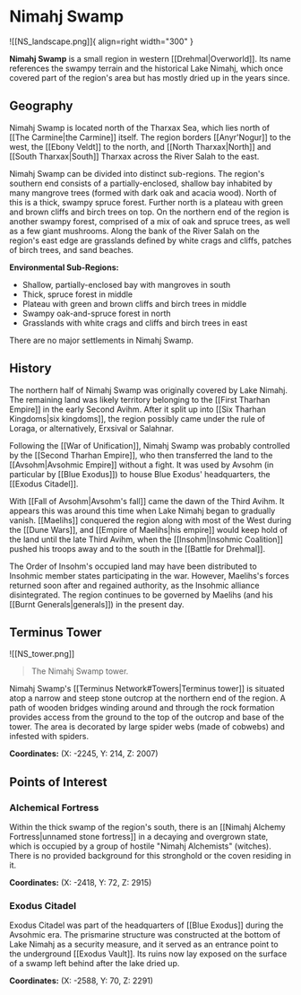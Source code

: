 # Nimahj Swamp

![[NS_landscape.png]]{ align=right width="300" }

**Nimahj Swamp** is a small region in western [[Drehmal|Overworld]]. Its name references the swampy terrain and the historical Lake Nimahj, which once covered part of the region's area but has mostly dried up in the years since.

## Geography

Nimahj Swamp is located north of the Tharxax Sea, which lies north of [[The Carmine|the Carmine]] itself. The region borders [[Anyr'Nogur]] to the west, the [[Ebony Veldt]] to the north, and [[North Tharxax|North]] and [[South Tharxax|South]] Tharxax across the River Salah to the east.

Nimahj Swamp can be divided into distinct sub-regions. The region's southern end consists of a partially-enclosed, shallow bay inhabited by many mangrove trees (formed with dark oak and acacia wood). North of this is a thick, swampy spruce forest. Further north is a plateau with green and brown cliffs and birch trees on top. On the northern end of the region is another swampy forest, comprised of a mix of oak and spruce trees, as well as a few giant mushrooms. Along the bank of the River Salah on the region's east edge are grasslands defined by white crags and cliffs, patches of birch trees, and sand beaches.

**Environmental Sub-Regions:**

- Shallow, partially-enclosed bay with mangroves in south <br>
- Thick, spruce forest in middle <br>
- Plateau with green and brown cliffs and birch trees in middle <br>
- Swampy oak-and-spruce forest in north <br>
- Grasslands with white crags and cliffs and birch trees in east

There are no major settlements in Nimahj Swamp.

## History

The northern half of Nimahj Swamp was originally covered by Lake Nimahj. The remaining land was likely territory belonging to the [[First Tharhan Empire]] in the early Second Avihm. After it split up into [[Six Tharhan Kingdoms|six kingdoms]], the region possibly came under the rule of Loraga, or alternatively, Erxsival or Salahnar. 

Following the [[War of Unification]], Nimahj Swamp was probably controlled by the [[Second Tharhan Empire]], who then transferred the land to the [[Avsohm|Avsohmic Empire]] without a fight. It was used by Avsohm (in particular by [[Blue Exodus]]) to house Blue Exodus' headquarters, the [[Exodus Citadel]].

With [[Fall of Avsohm|Avsohm's fall]] came the dawn of the Third Avihm. It appears this was around this time when Lake Nimahj began to gradually vanish. [[Maelihs]] conquered the region along with most of the West during the [[Dune Wars]], and [[Empire of Maelihs|his empire]] would keep hold of the land until the late Third Avihm, when the [[Insohm|Insohmic Coalition]] pushed his troops away and to the south in the [[Battle for Drehmal]].

The Order of Insohm's occupied land may have been distributed to Insohmic member states participating in the war. However, Maelihs's forces returned soon after and regained authority, as the Insohmic alliance disintegrated. The region continues to be governed by Maelihs (and his [[Burnt Generals|generals]]) in the present day.

## Terminus Tower

![[NS_tower.png]]
> The Nimahj Swamp tower.

Nimahj Swamp's [[Terminus Network#Towers|Terminus tower]] is situated atop a narrow and steep stone outcrop at the northern end of the region. A path of wooden bridges winding around and through the rock formation provides access from the ground to the top of the outcrop and base of the tower. The area is decorated by large spider webs (made of cobwebs) and infested with spiders.

**Coordinates:** (X: -2245, Y: 214, Z: 2007)

## Points of Interest

### Alchemical Fortress

Within the thick swamp of the region's south, there is an [[Nimahj Alchemy Fortress|unnamed stone fortress]] in a decaying and overgrown state, which is occupied by a group of hostile "Nimahj Alchemists" (witches). There is no provided background for this stronghold or the coven residing in it.

**Coordinates:** (X: -2418, Y: 72, Z: 2915)

### Exodus Citadel

Exodus Citadel was part of the headquarters of [[Blue Exodus]] during the Avsohmic era. The prismarine structure was constructed at the bottom of Lake Nimahj as a security measure, and it served as an entrance point to the underground [[Exodus Vault]]. Its ruins now lay exposed on the surface of a swamp left behind after the lake dried up.

**Coordinates:** (X: -2588, Y: 70, Z: 2291)
